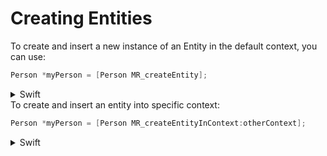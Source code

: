 <script src="https://ajax.googleapis.com/ajax/libs/jquery/2.2.0/jquery.min.js"></script>

# Creating Entities

To create and insert a new instance of an Entity in the default context, you can use:

```objective-c
Person *myPerson = [Person MR_createEntity];
```
<details><summary>Swift</summary>
```swift
let myPerson = Person.MR_createEntity()
```
</details>
To create and insert an entity into specific context:

```objective-c
Person *myPerson = [Person MR_createEntityInContext:otherContext];
```
<details><summary>Swift</summary>
```swift
let myPerson = Person.MR_createEntity()
```
</details>
